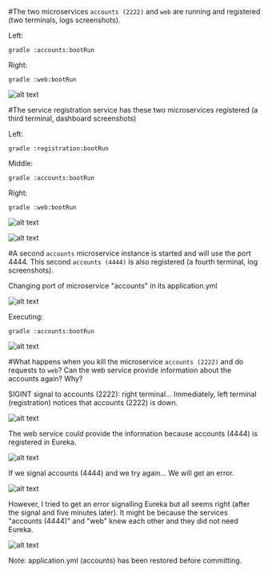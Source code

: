 #The two microservices `accounts (2222)` and `web` are running and registered (two terminals, logs screenshots).

Left:
```
gradle :accounts:bootRun 
```

Right:
```
gradle :web:bootRun 
```

![alt text](1.png)

#The service registration service has these two microservices registered (a third terminal, dashboard screenshots)

Left:
```
gradle :registration:bootRun 
```

Middle:
```
gradle :accounts:bootRun 
```

Right:
```
gradle :web:bootRun 
```

![alt text](2.png)


![alt text](3.png)


#A second `accounts` microservice instance is started and will use the port 4444. This second `accounts (4444)` is also registered (a fourth terminal, log screenshots).

Changing port of microservice "accounts" in its application.yml

![alt text](4.png)

Executing:
```
gradle :accounts:bootRun 
```
![alt text](5.png)


#What happens when you kill the microservice `accounts (2222)` and do requests to `web`?  Can the web service provide information about the accounts again? Why?

SIGINT signal to accounts (2222): right terminal... Immediately, left terminal (registration) notices that accounts (2222) is down.

![alt text](6.png)


The web service could provide the information because accounts (4444) is registered in Eureka.

![alt text](7.png)


If we signal accounts (4444) and we try again... We will get an error.

![alt text](8.png)


However, I tried to get an error signalling Eureka but all seems right (after the signal and five minutes later). It might be because the services "accounts (4444)" and "web" knew each other and they did not need Eureka.

![alt text](9.png)


Note: application.yml (accounts) has been restored before committing.